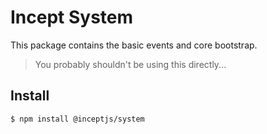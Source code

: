 # Incept System

This package contains the basic events and core bootstrap.

> You probably shouldn't be using this directly...

## Install

```bash
$ npm install @inceptjs/system
```
